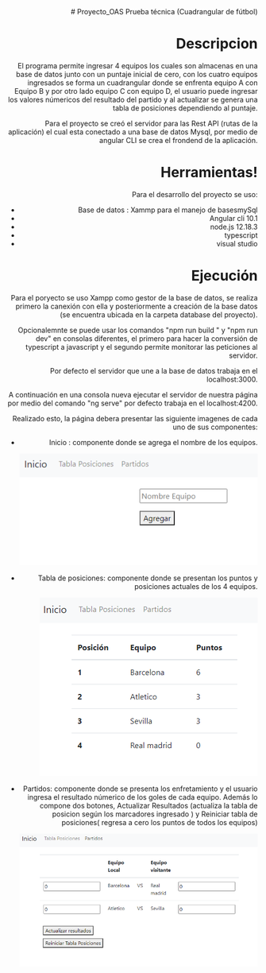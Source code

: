 
<div style="text-align: right">
# Proyecto_OAS
Prueba técnica (Cuadrangular de fútbol)


# Descripcion 

El programa permite ingresar 4 equipos los cuales son almacenas en una base de datos junto con un puntaje inicial de cero, con los cuatro equipos ingresados se forma un cuadrangular donde se enfrenta equipo A con Equipo B y por otro lado equipo C con equipo D, el usuario puede ingresar los valores númericos del resultado del partido y al actualizar se genera una tabla de posiciones dependiendo al puntaje.

Para el proyecto se creó el servidor para las Rest API (rutas de la aplicación) el cual esta conectado a una base de datos Mysql, por medio de angular CLI se crea el frondend de la aplicación.

# Herramientas!
Para el desarrollo del proyecto se uso:
  - Base de datos : Xammp para el manejo de basesmySql
  - Angular cli 10.1
  - node.js 12.18.3
  - typescript
  - visual studio

# Ejecución

Para el poryecto se uso Xampp como gestor de la base de datos, se realiza primero la canexión con ella y posteriormente a creación de la base datos (se encuentra ubicada en la carpeta database del proyecto).

Opcionalemnte se puede usar los comandos "npm run build " y "npm run dev" en consolas diferentes, el primero para hacer la conversión de typescript a javascript y el segundo permite monitorar las peticiones al servidor.

Por defecto el servidor que une a la base de datos trabaja en el localhost:3000.

A continuación en una consola nueva ejecutar el servidor de nuestra página por medio del comando "ng serve" por defecto trabaja en el localhost:4200.

Realizado esto, la página debera presentar las siguiente  imagenes de cada uno de sus componentes: 

  - Inicio : componente donde se agrega el nombre de los equipos. 
  
    ![Screenshot](agregar.PNG)
     
  - Tabla de posiciones: componente donde se presentan los puntos y posiciones actuales de los 4 equipos.
  
    ![Screenshot](tabla.PNG)
    
  - Partidos: componente donde se presenta los enfretamiento y el usuario ingresa el resultado númerico de los goles de cada equipo. Además lo compone dos botones, Actualizar       Resultados (actualiza la tabla de posicion según los marcadores ingresado ) y Reiniciar tabla de posiciones( regresa a cero los puntos de todos los equipos)
  
    ![Screenshot](eq.PNG)
    
   </div >
